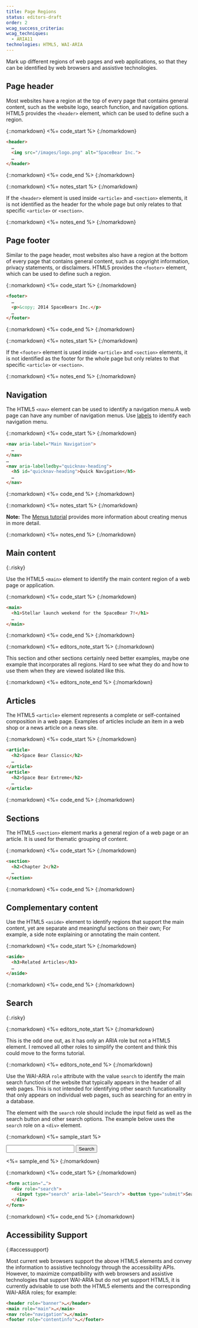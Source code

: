 ```yaml
---
title: Page Regions
status: editors-draft
order: 2
wcag_success_criteria:
wcag_techniques:
  - ARIA11
technologies: HTML5, WAI-ARIA
---
```


Mark up different regions of web pages and web applications, so that they can be identified by web browsers and assistive technologies.

## Page header

Most websites have a region at the top of every page that contains general content, such as the website logo, search function, and navigation options. HTML5 provides the `<header>` element, which can be used to define such a region.

{::nomarkdown}
<%= code_start %>
{:/nomarkdown}

~~~html
<header>
  …
  <img src="/images/logo.png" alt="SpaceBear Inc.">
  …
</header>
~~~

{::nomarkdown}
<%= code_end %>
{:/nomarkdown}

{::nomarkdown}
<%= notes_start %>
{:/nomarkdown}

If the `<header>` element is used inside `<article>` and `<section>` elements, it is not identified as the header for the whole page but only relates to that specific `<article>` or `<section>`.

{::nomarkdown}
<%= notes_end %>
{:/nomarkdown}

## Page footer

Similar to the page header, most websites also have a region at the bottom of every page that contains general content, such as copyright information, privacy statements, or disclaimers. HTML5 provides the `<footer>` element, which can be used to define such a region.

{::nomarkdown}
<%= code_start %>
{:/nomarkdown}

~~~html
<footer>
  …
  <p>&copy; 2014 SpaceBears Inc.</p>
  …
</footer>
~~~

{::nomarkdown}
<%= code_end %>
{:/nomarkdown}

{::nomarkdown}
<%= notes_start %>
{:/nomarkdown}

If the `<footer>` element is used inside `<article>` and `<section>` elements, it is not identified as the footer for the whole page but only relates to that specific `<article>` or `<section>`.

{::nomarkdown}
<%= notes_end %>
{:/nomarkdown}

## Navigation

The HTML5 `<nav>` element can be used to identify a navigation menu.A web page can have any number of navigation menus. Use [labels](labels.html) to identify each navigation menu.

{::nomarkdown}
<%= code_start %>
{:/nomarkdown}

~~~html
<nav aria-label="Main Navigation">
  …
</nav>
…
<nav aria-labelledby="quicknav-heading">
  <h5 id="quicknav-heading">Quick Navigation</h5>
  …
</nav>
~~~

{::nomarkdown}
<%= code_end %>
{:/nomarkdown}

{::nomarkdown}
<%= notes_start %>
{:/nomarkdown}

**Note:** The [Menus tutorial](/menus/index.html) provides more information about creating menus in more detail.

{::nomarkdown}
<%= notes_end %>
{:/nomarkdown}

## Main content
{:.risky}

Use the HTML5 `<main>` element to identify the main content region of a web page or application.

{::nomarkdown}
<%= code_start %>
{:/nomarkdown}

~~~html
<main>
  <h1>Stellar launch weekend for the SpaceBear 7!</h1>
  …
</main>
~~~

{::nomarkdown}
<%= code_end %>
{:/nomarkdown}

{::nomarkdown}
<%= editors_note_start %>
{:/nomarkdown}

This section and other sections certainly need better examples, maybe one example that incorporates all regions. Hard to see what they do and how to use them when they are viewed isolated like this.

{::nomarkdown}
<%= editors_note_end %>
{:/nomarkdown}

## Articles

The HTML5 `<article>` element represents a complete or self-contained composition in a web page. Examples of articles include an item in a web shop or a news article on a news site.

{::nomarkdown}
<%= code_start %>
{:/nomarkdown}

~~~html
<article>
  <h2>Space Bear Classic</h2>
  …
</article>
<article>
  <h2>Space Bear Extreme</h2>
  …
</article>
~~~

{::nomarkdown}
<%= code_end %>
{:/nomarkdown}

## Sections

The HTML5 `<section>` element marks a general region of a web page or an article. It is used for thematic grouping of content.

{::nomarkdown}
<%= code_start %>
{:/nomarkdown}

~~~html
<section>
  <h2>Chapter 2</h2>
  …
</section>
~~~

{::nomarkdown}
<%= code_end %>
{:/nomarkdown}

## Complementary content

Use the HTML5 `<aside>` element to identify regions that support the main content, yet are separate and meaningful sections on their own; For example, a side note explaining or annotating the main content.

{::nomarkdown}
<%= code_start %>
{:/nomarkdown}

~~~html
<aside>
  <h3>Related Articles</h3>
  …
</aside>
~~~

{::nomarkdown}
<%= code_end %>
{:/nomarkdown}

## Search
{:.risky}

{::nomarkdown}
<%= editors_note_start %>
{:/nomarkdown}

This is the odd one out, as it has only an ARIA role but not a HTML5 element. I removed all other roles to simplify the content and think this could move to the forms tutorial.

{::nomarkdown}
<%= editors_note_end %>
{:/nomarkdown}

Use the WAI-ARIA `role` attribute with the value `search` to identify the main search function of the website that typically appears in the header of all web pages. This is not intended for identifying other search funcationality that only appears on individual web pages, such as searching for an entry in a database.

The element with the `search` role should include the input field as well as the search button and other search options. The example below uses the `search` role on a `<div>` element.

{::nomarkdown}
<%= sample_start %>

<form action="#search">
  <div role="search">
    <input type="search" aria-label="Search"> <button type="submit" style="float:none;">Search</button>
  </div>
</form>

<%= sample_end %>
{:/nomarkdown}

{::nomarkdown}
<%= code_start %>
{:/nomarkdown}

~~~html
<form action="…">
  <div role="search">
    <input type="search" aria-label="Search"> <button type="submit">Search</button>
  </div>
</form>
~~~

{::nomarkdown}
<%= code_end %>
{:/nomarkdown}

## Accessibility Support
{:#accessupport}

Most current web browsers support the above HTML5 elements and convey the information to assistive technology through the accessibility APIs. However, to maximize compatibility with web browsers and assistive technologies that support WAI-ARIA but do not yet support HTML5, it is currently advisable to use both the HTML5 elements and the corresponding WAI-ARIA roles; for example:

~~~html
<header role="banner">…</header>
<main role="main">…</main>
<nav role="navigation">…</main>
<footer role="contentinfo">…</footer>
~~~
